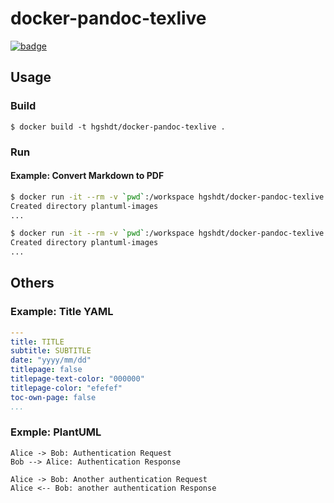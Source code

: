 # docker-pandoc-texlive

[![badge](https://images.microbadger.com/badges/image/hideto1976/docker-pandoc-texlive.svg)](https://microbadger.com/images/hideto1976/docker-pandoc-texlive "Get your own image badge on microbadger.com")

## Usage

### Build

`$ docker build -t hgshdt/docker-pandoc-texlive .`

### Run

#### Example: Convert Markdown to PDF

```sh
$ docker run -it --rm -v `pwd`:/workspace hgshdt/docker-pandoc-texlive pandoc 01.md 02.md -f markdown -o output.pdf -V documentclass=ltjarticle -V classoption=a4paper -V geometry:margin=20mm -V CJKmainfont=IPAexGothic -V mainfont=IPAexGothic -V sansfont=IPAexGothic --pdf-engine=lualatex --template eisvogel.tex --listings --number-sections --toc --toc-depth=2 --filter plantuml.py
Created directory plantuml-images
...
```

```sh
$ docker run -it --rm -v `pwd`:/workspace hgshdt/docker-pandoc-texlive pandoc README.md -f markdown -o output.pdf -V documentclass=ltjarticle -V classoption=a4paper -V geometry:margin=20mm -V CJKmainfont='Noto Sans CJK JP Regular' -V mainfont='Noto Sans CJK JP Regular' -V sansfont='Noto Sans CJK JP Regular' -V monofont='Lucida Console' --pdf-engine=lualatex --template eisvogel.tex --listings --number-sections --toc --toc-depth=2 --filter plantuml.py
Created directory plantuml-images
...
```

## Others

### Example: Title YAML

```yaml
---
title: TITLE
subtitle: SUBTITLE
date: "yyyy/mm/dd"
titlepage: false
titlepage-text-color: "000000"
titlepage-color: "efefef"
toc-own-page: false
...
```

### Exmple: PlantUML

```plantuml
Alice -> Bob: Authentication Request
Bob --> Alice: Authentication Response

Alice -> Bob: Another authentication Request
Alice <-- Bob: another authentication Response
```
